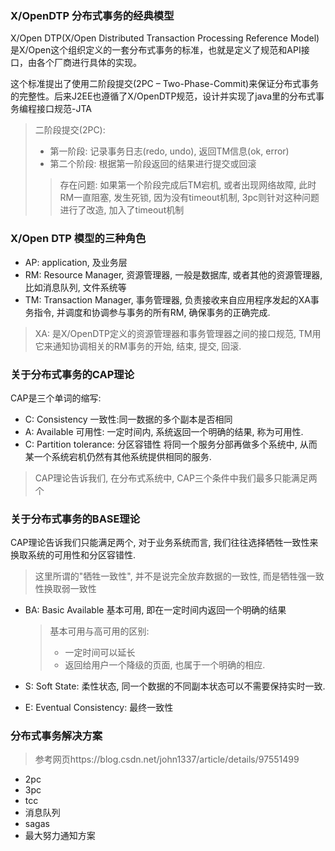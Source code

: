 ### X/OpenDTP 分布式事务的经典模型

X/Open DTP(X/Open Distributed Transaction Processing Reference Model) 是X/Open这个组织定义的一套分布式事务的标准，也就是定义了规范和API接口，由各个厂商进行具体的实现。

这个标准提出了使用二阶段提交(2PC – Two-Phase-Commit)来保证分布式事务的完整性。后来J2EE也遵循了X/OpenDTP规范，设计并实现了java里的分布式事务编程接口规范-JTA

> 二阶段提交(2PC): 
>
> * 第一阶段: 记录事务日志(redo, undo), 返回TM信息(ok, error)
> * 第二个阶段: 根据第一阶段返回的结果进行提交或回滚
>
> > 存在问题: 如果第一个阶段完成后TM宕机, 或者出现网络故障, 此时RM一直阻塞, 发生死锁, 因为没有timeout机制, 3pc则针对这种问题进行了改造, 加入了timeout机制

### X/Open DTP 模型的三种角色

* AP: application, 及业务层
* RM: Resource Manager, 资源管理器, 一般是数据库, 或者其他的资源管理器, 比如消息队列, 文件系统等
* TM: Transaction Manager, 事务管理器, 负责接收来自应用程序发起的XA事务指令, 并调度和协调参与事务的所有RM, 确保事务的正确完成.

> XA: 是X/OpenDTP定义的资源管理器和事务管理器之间的接口规范, TM用它来通知协调相关的RM事务的开始, 结束, 提交, 回滚. 

### 关于分布式事务的CAP理论

CAP是三个单词的缩写:

* C: Consistency 一致性:同一数据的多个副本是否相同
* A: Available 可用性: 一定时间内, 系统返回一个明确的结果, 称为可用性.
* C: Partition tolerance: 分区容错性 将同一个服务分部再做多个系统中, 从而某一个系统宕机仍然有其他系统提供相同的服务.

> CAP理论告诉我们, 在分布式系统中, CAP三个条件中我们最多只能满足两个

### 关于分布式事务的BASE理论

CAP理论告诉我们只能满足两个, 对于业务系统而言, 我们往往选择牺牲一致性来换取系统的可用性和分区容错性.

> 这里所谓的"牺牲一致性", 并不是说完全放弃数据的一致性, 而是牺牲强一致性换取弱一致性

* BA: Basic Available 基本可用, 即在一定时间内返回一个明确的结果

    > 基本可用与高可用的区别: 
    >
    > * 一定时间可以延长
    > * 返回给用户一个降级的页面, 也属于一个明确的相应.

* S: Soft State: 柔性状态, 同一个数据的不同副本状态可以不需要保持实时一致.

* E: Eventual Consistency: 最终一致性 

### 分布式事务解决方案

> 参考网页https://blog.csdn.net/john1337/article/details/97551499

* 2pc
* 3pc
* tcc
* 消息队列
* sagas
* 最大努力通知方案

